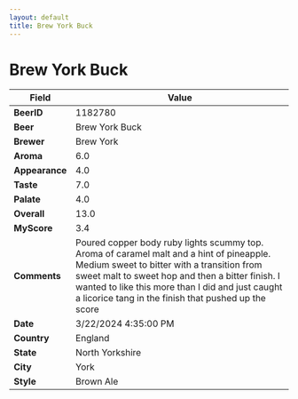 ```yaml
---
layout: default
title: Brew York Buck
---
```


# Brew York Buck

| Field         | Value     |
|---------------|-----------|
| **BeerID** | 1182780 |
| **Beer** | Brew York Buck |
| **Brewer** | Brew York |
| **Aroma** | 6.0 |
| **Appearance** | 4.0 |
| **Taste** | 7.0 |
| **Palate** | 4.0 |
| **Overall** | 13.0 |
| **MyScore** | 3.4 |
| **Comments** | Poured copper body ruby lights scummy top. Aroma of caramel malt and a hint of pineapple. Medium sweet to bitter with a transition from sweet malt to sweet hop and then a bitter finish. I wanted to like this more than I did and just caught a licorice tang in the finish that pushed up the score  |
| **Date** | 3/22/2024 4:35:00 PM |
| **Country** | England |
| **State** | North Yorkshire |
| **City** | York |
| **Style** | Brown Ale |
